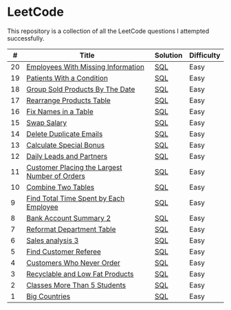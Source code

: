 # LeetCode

This repository is a collection of all the LeetCode questions I attempted successfully.


| # | Title | Solution | Difficulty |
|---| ----- | -------- | ---------- |
|20|[Employees With Missing Information](https://leetcode.com/problems/employees-with-missing-information/) | [SQL](https://github.com/dsNikhilds/LeetCode/tree/main/SQL/Employees%20With%20Missing%20Information)|Easy|
|19|[Patients With a Condition](https://leetcode.com/problems/patients-with-a-condition/) | [SQL](https://github.com/dsNikhilds/LeetCode/tree/main/SQL/Patients%20With%20a%20Condition)|Easy|
|18|[Group Sold Products By The Date](https://leetcode.com/problems/group-sold-products-by-the-date/) | [SQL](https://github.com/dsNikhilds/LeetCode/tree/main/SQL/Group%20Sold%20Products%20By%20The%20Date)|Easy|
|17|[Rearrange Products Table](https://leetcode.com/problems/rearrange-products-table/) | [SQL](https://github.com/dsNikhilds/LeetCode/tree/main/SQL/Rearrange%20Products%20Table)|Easy|
|16|[Fix Names in a Table](https://leetcode.com/problems/fix-names-in-a-table/) | [SQL](https://github.com/dsNikhilds/LeetCode/tree/main/SQL/Fix%20Names%20in%20a%20Table)|Easy|
|15|[Swap Salary](https://leetcode.com/problems/swap-salary/) | [SQL](https://github.com/dsNikhilds/LeetCode/tree/main/SQL/Swap%20Salary)|Easy|
|14|[Delete Duplicate Emails](https://leetcode.com/problems/delete-duplicate-emails/) | [SQL](https://github.com/dsNikhilds/LeetCode/tree/main/SQL/Delete%20Duplicate%20Emails)|Easy|
|13|[Calculate Special Bonus](https://leetcode.com/problems/calculate-special-bonus/) | [SQL](https://github.com/dsNikhilds/LeetCode/tree/main/SQL/Calculate%20Special%20Bonus)|Easy|
|12|[Daily Leads and Partners](https://leetcode.com/problems/daily-leads-and-partners/) | [SQL](https://github.com/dsNikhilds/LeetCode/tree/main/SQL/Daily%20Leads%20and%20Partners)|Easy|
|11|[Customer Placing the Largest Number of Orders](https://leetcode.com/problems/customer-placing-the-largest-number-of-orders/) | [SQL](https://github.com/dsNikhilds/LeetCode/tree/main/SQL/Customer%20Placing%20the%20Largest%20Number%20of%20Orders)|Easy|
|10|[Combine Two Tables](https://leetcode.com/problems/combine-two-tables/) | [SQL](https://github.com/dsNikhilds/LeetCode/tree/main/SQL/Combine%20Two%20Tables)|Easy|
|9|[Find Total Time Spent by Each Employee](https://leetcode.com/problems/find-total-time-spent-by-each-employee/) | [SQL](https://github.com/dsNikhilds/LeetCode/tree/main/SQL/Find%20Total%20Time%20Spent%20by%20Each%20Employee)|Easy|
|8|[Bank Account Summary 2](https://leetcode.com/problems/bank-account-summary-ii/) | [SQL](https://github.com/dsNikhilds/LeetCode/tree/main/SQL/BANK%20ACCOUNT%20SUMMARY%202)|Easy|
|7|[Reformat Department Table](https://leetcode.com/problems/reformat-department-table/) | [SQL](https://github.com/dsNikhilds/LeetCode/tree/main/SQL/Reformat%20Department%20Table)|Easy|
|6|[Sales analysis 3](https://leetcode.com/problems/sales-analysis-iii/) | [SQL](https://github.com/dsNikhilds/LeetCode/tree/main/SQL/Sales%20analysis%203)|Easy|
|5|[Find Customer Referee](https://leetcode.com/problems/find-customer-referee/) | [SQL](https://github.com/dsNikhilds/LeetCode/tree/main/SQL/Find%20customer%20refree)|Easy|
|4|[Customers Who Never Order](https://leetcode.com/problems/customers-who-never-order/) | [SQL](https://github.com/dsNikhilds/LeetCode/tree/main/SQL/Customer%20who%20never%20order)|Easy|
|3|[Recyclable and Low Fat Products](https://leetcode.com/problems/recyclable-and-low-fat-products/) | [SQL](https://github.com/dsNikhilds/LeetCode/tree/main/SQL/Recyclable%20and%20low%20fat%20products)|Easy|
|2|[Classes More Than 5 Students](https://leetcode.com/problems/classes-more-than-5-students/) | [SQL](https://github.com/dsNikhilds/LeetCode/tree/main/SQL/Classes%20more%20than%205%20students)|Easy|
|1|[Big Countries](https://leetcode.com/problems/big-countries/) | [SQL](https://github.com/dsNikhilds/LeetCode/tree/main/SQL/Big%20countries)|Easy|
